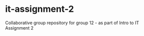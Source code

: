 # it-assignment-2
Collaborative group repository for group 12 - as part of Intro to IT Assignment 2 
